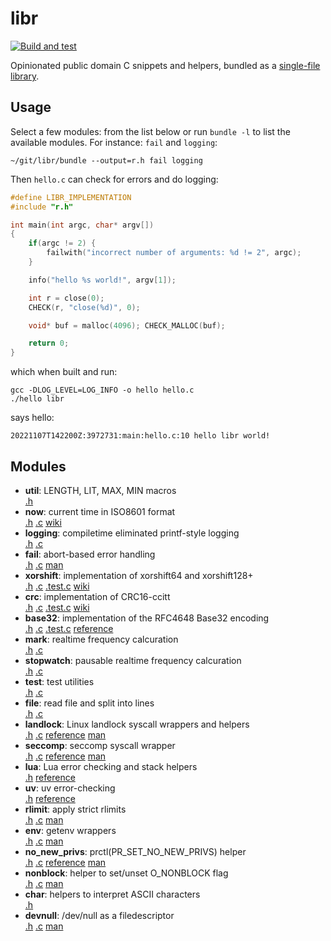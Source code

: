# libr
[![Build and test](https://github.com/rootmos/libr/actions/workflows/test.yaml/badge.svg)](https://github.com/rootmos/libr/actions/workflows/test.yaml)

Opinionated public domain C snippets and helpers,
bundled as a [single-file library](https://github.com/nothings/stb).

## Usage
Select a few modules: from the list below or run `bundle -l` to list the
available modules.
For instance: `fail` and `logging`:
```shell
~/git/libr/bundle --output=r.h fail logging
```
Then `hello.c` can check for errors and do logging:
```c
#define LIBR_IMPLEMENTATION
#include "r.h"

int main(int argc, char* argv[])
{
    if(argc != 2) {
        failwith("incorrect number of arguments: %d != 2", argc);
    }

    info("hello %s world!", argv[1]);

    int r = close(0);
    CHECK(r, "close(%d)", 0);

    void* buf = malloc(4096); CHECK_MALLOC(buf);

    return 0;
}
```
which when built and run:
```shell
gcc -DLOG_LEVEL=LOG_INFO -o hello hello.c
./hello libr
```
says hello:
```
20221107T142200Z:3972731:main:hello.c:10 hello libr world!
```

## Modules
- **util**: LENGTH, LIT, MAX, MIN macros<br> [.h](modules/util.h)
- **now**: current time in ISO8601 format<br> [.h](modules/now.h) [.c](modules/now.c) [wiki](https://en.wikipedia.org/wiki/ISO_8601)
- **logging**: compiletime eliminated printf-style logging<br> [.h](modules/logging.h) [.c](modules/logging.c)
- **fail**: abort-based error handling<br> [.h](modules/fail.h) [.c](modules/fail.c) [man](https://man.archlinux.org/man/abort.3.en)
- **xorshift**: implementation of xorshift64 and xorshift128+<br> [.h](modules/xorshift.h) [.c](modules/xorshift.c) [.test.c](modules/xorshift.test.c) [wiki](https://en.wikipedia.org/wiki/Xorshift)
- **crc**: implementation of CRC16-ccitt<br> [.h](modules/crc.h) [.c](modules/crc.c) [.test.c](modules/crc.test.c) [wiki](https://en.wikipedia.org/wiki/Computation_of_cyclic_redundancy_checks)
- **base32**: implementation of the RFC4648 Base32 encoding<br> [.h](modules/base32.h) [.c](modules/base32.c) [.test.c](modules/base32.test.c) [reference](https://datatracker.ietf.org/doc/html/rfc4648)
- **mark**: realtime frequency calcuration<br> [.h](modules/mark.h) [.c](modules/mark.c)
- **stopwatch**: pausable realtime frequency calcuration<br> [.h](modules/stopwatch.h) [.c](modules/stopwatch.c)
- **test**: test utilities<br> [.h](modules/test.h) [.c](modules/test.c)
- **file**: read file and split into lines<br> [.h](modules/file.h) [.c](modules/file.c)
- **landlock**: Linux landlock syscall wrappers and helpers<br> [.h](modules/landlock.h) [.c](modules/landlock.c) [reference](https://www.kernel.org/doc/html/latest/userspace-api/landlock.html) [man](https://man.archlinux.org/man/landlock.7.en)
- **seccomp**: seccomp syscall wrapper<br> [.h](modules/seccomp.h) [.c](modules/seccomp.c) [reference](https://www.kernel.org/doc/html/latest/userspace-api/seccomp_filter.html) [man](https://man.archlinux.org/man/seccomp.2.en)
- **lua**: Lua error checking and stack helpers<br> [.h](modules/lua.h) [reference](https://www.lua.org/manual/5.4/manual.html#4.4)
- **uv**: uv error-checking<br> [.h](modules/uv.h) [reference](http://docs.libuv.org/en/v1.x/errors.html#c.uv_err_name)
- **rlimit**: apply strict rlimits<br> [.h](modules/rlimit.h) [.c](modules/rlimit.c) [man](https://man.archlinux.org/man/setrlimit.2.en)
- **env**: getenv wrappers<br> [.h](modules/env.h) [.c](modules/env.c) [man](https://man.archlinux.org/man/getenv.3.en)
- **no_new_privs**: prctl(PR_SET_NO_NEW_PRIVS) helper<br> [.h](modules/no_new_privs.h) [.c](modules/no_new_privs.c) [reference](https://www.kernel.org/doc/html/latest/userspace-api/no_new_privs.html) [man](https://man.archlinux.org/man/prctl.2.en#PR_SET_NO_NEW_PRIVS)
- **nonblock**: helper to set/unset O_NONBLOCK flag<br> [.h](modules/nonblock.h) [.c](modules/nonblock.c) [man](https://man.archlinux.org/man/fcntl.2.en#F_SETFL)
- **char**: helpers to interpret ASCII characters<br> [.h](modules/char.h)
- **devnull**: /dev/null as a filedescriptor<br> [.h](modules/devnull.h) [.c](modules/devnull.c) [man](https://man.archlinux.org/man/zero.4.en)

